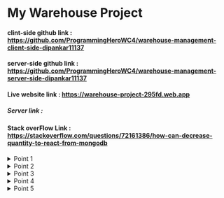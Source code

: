 # My Warehouse Project

#### clint-side github link : https://github.com/ProgrammingHeroWC4/warehouse-management-client-side-dipankar11137
#### server-side github link : https://github.com/ProgrammingHeroWC4/warehouse-management-server-side-dipankar11137

#### Live website link : https://warehouse-project-295fd.web.app

##### Server link : 

#### Stack overFlow Link : https://stackoverflow.com/questions/72161386/how-can-decrease-quantity-to-react-from-mongodb


 <details>
           <summary>Point 1</summary>
           <p>first of sll i create a react file and server file the connected this file react to server.</p>
         </details>
 <details>
           <summary>Point 2</summary>
           <p>I create firebase and install this client side and connected to this .. then add log in and sign up in the client side..then i design home page like as navbar ,banner,products,footer etc. </p>
         </details>
 <details>
           <summary>Point 3</summary>
           <p>then install react router dom and insert it .. and work in client side . and protect some page ..when a person log in then show this page..</p>
         </details>
 <details>
           <summary>Point 4</summary>
           <p>then we add the product add button and connected mongDb ... clicked add button it work and server side push the code in mongoDb and update the api ...and manage item it has delete button the button remove the product from mongoDb</p>
         </details>
<details>
           <summary>Point 5</summary>
           <p>Create a jwt and and connected to local host </p>
         </details>